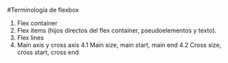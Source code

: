#Terminología de flexbox

1. Flex container
2. Flex items (hijos directos del flex container, pseudoelementos y texto).
3. Flex lines
4. Main axis y cross axis
    4.1 Main size, main start, main end
    4.2 Cross size, cross start, cross end
